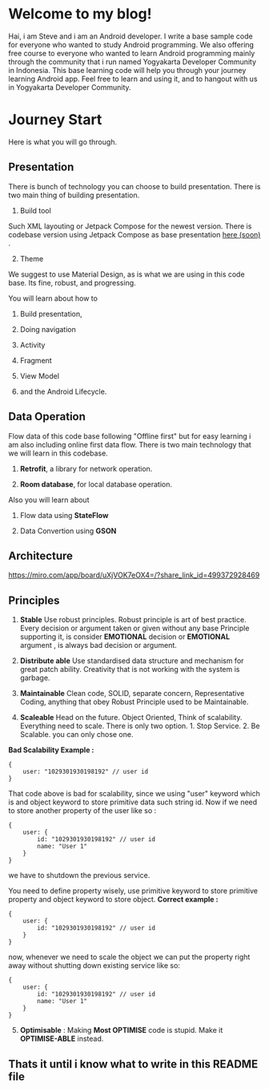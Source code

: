 
# Welcome to my blog!

  

Hai, i am Steve and i am an Android developer. I write a base sample code for everyone who wanted to study Android programming. We also offering free course to everyone who wanted to learn Android programming mainly through the community that i run named Yogyakarta Developer Community in Indonesia. This base learning code will help you through your journey learning Android app. Feel free to learn and using it, and to hangout with us in Yogyakarta Developer Community.

  
  

# Journey Start

  

Here is what you will go through.

  

## Presentation

  

There is bunch of technology you can choose to build presentation. There is two main thing of building presentation.

1. Build tool

Such XML layouting or Jetpack Compose for the newest version. There is codebase version using Jetpack Compose as base presentation [here (soon)]() .

2. Theme

We suggest to use Material Design, as is what we are using in this code base. Its fine, robust, and progressing.

  

You will learn about how to

1. Build presentation,

2. Doing navigation

3. Activity

4. Fragment

5. View Model

6. and the Android Lifecycle.

  

## Data Operation

  

Flow data of this code base following "Offline first" but for easy learning i am also including online first data flow. There is two main technology that we will learn in this codebase.

  

1. **Retrofit**, a library for network operation.

2. **Room database**, for local database operation.

  

Also you will learn about

1. Flow data using **StateFlow**

2. Data Convertion using **GSON**

  

## Architecture

https://miro.com/app/board/uXjVOK7eOX4=/?share_link_id=499372928469

  
  

## Principles

  

1. **Stable**
Use robust principles. Robust principle is art of best practice.
Every decision or argument taken or given without any base Principle supporting it, is consider **EMOTIONAL** decision or **EMOTIONAL** argument , is always bad decision or argument.

2. **Distribute able** 
Use standardised data structure and mechanism for great patch ability. Creativity that is not working with the system is garbage.

3. **Maintainable** 
Clean code, SOLID, separate concern, Representative Coding, anything that obey Robust Principle used to be Maintainable.

4. **Scaleable** 
Head on the future. Object Oriented, Think of scalability. Everything need to scale. There is only two option. 1. Stop Service. 2. Be Scalable. you can only chose one.

**Bad Scalability Example :**
```
{
	user: "1029301930198192" // user id
}
```
That code above is bad for scalability, since we using "user" keyword which is and object keyword to store primitive data such string id. Now if we need to store another property of the user like so :
```
{
	user: {
		id: "1029301930198192" // user id
		name: "User 1"
	}
}
```
we have to shutdown the previous service.

You need to define property wisely, use primitive keyword to store primitive property and object keyword to store object.
**Correct example :**
```
{
	user: {
		id: "1029301930198192" // user id
	}
}
```
now, whenever we need to scale the object we can put the property right away without shutting down existing service like so:
```
{
	user: {
		id: "1029301930198192" // user id
		name: "User 1"
	}
}
```


5. **Optimisable** : Making **Most OPTIMISE** code is stupid. Make it **OPTIMISE-ABLE** instead.
  

## Thats it until i know what to write in this README file

